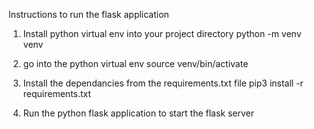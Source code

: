 Instructions to run the flask application

1. Install python virtual env into your project directory
python -m venv venv

2. go into the python virtual env
source venv/bin/activate

3. Install the dependancies from the requirements.txt file
pip3 install -r requirements.txt

4. Run the python flask application to start the flask server
